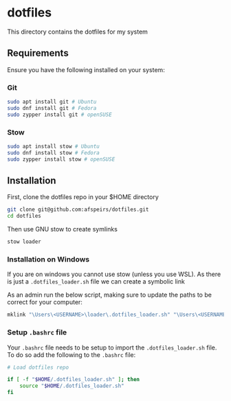 # dotfiles

This directory contains the dotfiles for my system

## Requirements

Ensure you have the following installed on your system:

### Git

```bash
sudo apt install git # Ubuntu
sudo dnf install git # Fedora
sudo zypper install git # openSUSE
```

### Stow

```bash
sudo apt install stow # Ubuntu
sudo dnf install stow # Fedora
sudo zypper install stow # openSUSE
```

## Installation

First, clone the dotfiles repo in your $HOME directory

```bash
git clone git@github.com:afspeirs/dotfiles.git
cd dotfiles
```

Then use GNU stow to create symlinks

```bash
stow loader
```

### Installation on Windows

If you are on windows you cannot use stow (unless you use WSL). As there is just a `.dotfiles_loader.sh` file we can create a symbolic link

As an admin run the below script, making sure to update the paths to be correct for your computer:

```bash
mklink "\Users\<USERNAME>\loader\.dotfiles_loader.sh" "\Users\<USERNAME>\PATH\TO\FOLDER\dotfiles\loader\.dotfiles_loader.sh"
```

### Setup `.bashrc` file

Your `.bashrc` file needs to be setup to import the `.dotfiles_loader.sh` file. To do so add the following to the `.bashrc` file:

```bash
# Load dotfiles repo

if [ -f "$HOME/.dotfiles_loader.sh" ]; then
    source "$HOME/.dotfiles_loader.sh"
fi

```
